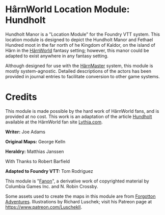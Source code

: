 # HârnWorld Location Module: Hundholt

Hundholt Manor is a "Location Module" for the Foundry VTT system. This location module
is designed to depict the Hundholt Manor and Fethael Hundred moot in the far north of
he Kingdom of Kaldor, on the island of Hârn in the [HârnWorld](https://columbiagames.com/harnworld/) fantasy
setting; however, this manor could be adapted to exist anywhere in any fantasy setting.

Although designed for use with the [HârnMaster](https://foundryvtt.com/packages/hm3)
system, this module is mostly system-agnostic.  Detailed descriptions of the actors
has been provided in journal entries to facilitate conversion to other game systems.

# Credits

This module is made possible by the hard work of HârnWorld fans,
and is provided at no cost. This work is an adaptation of the article
[Hundholt](https://www.lythia.com/harnworld/settlements/hundholt/) available
at the HârnWorld fan site [Lythia.com](https://www.lythia.com/).

**Writer:** Joe Adams

**Original Maps:** George Kelln

**Heraldry:** Matthias Janssen

With Thanks to Robert Barfield

**Adapted to Foundry VTT:** Tom Rodriguez

This module is "[Fanon](https://www.lythia.com/about/publishing-fan-written-material/)",
a derivative work of copyrighted material by Columbia Games Inc. and N. Robin Crossby.

Some assets used to create the maps in this module are from
[Forgotton Adventures](https://www.forgotten-adventures.net/).
Illustrations by Richard Luschek; visit his Patreon page at https://www.patreon.com/LuschekII.
